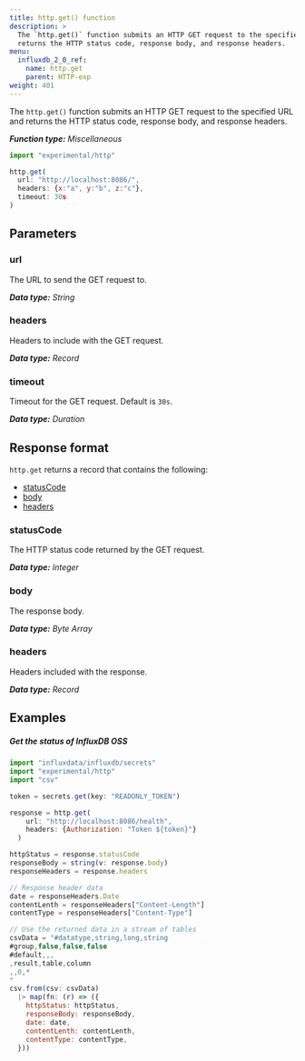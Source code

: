 ```yaml
---
title: http.get() function
description: >
  The `http.get()` function submits an HTTP GET request to the specified URL and
  returns the HTTP status code, response body, and response headers.
menu:
  influxdb_2_0_ref:
    name: http.get
    parent: HTTP-exp
weight: 401
---
```


The `http.get()` function submits an HTTP GET request to the specified URL and
returns the HTTP status code, response body, and response headers.

_**Function type:** Miscellaneous_

```js
import "experimental/http"

http.get(
  url: "http://localhost:8086/",
  headers: {x:"a", y:"b", z:"c"},
  timeout: 30s
)
```

## Parameters

### url
The URL to send the GET request to.

_**Data type:** String_

### headers
Headers to include with the GET request.

_**Data type:** Record_

### timeout
Timeout for the GET request.
Default is `30s`.

_**Data type:** Duration_

## Response format
`http.get` returns a record that contains the following:

- [statusCode](#statuscode)
- [body](#body)
- [headers](#headers)

### statusCode
The HTTP status code returned by the GET request.

_**Data type:** Integer_

### body
The response body.

_**Data type:** Byte Array_

### headers
Headers included with the response.

_**Data type:** Record_

## Examples

##### Get the status of InfluxDB OSS
```js
import "influxdata/influxdb/secrets"
import "experimental/http"
import "csv"

token = secrets.get(key: "READONLY_TOKEN")

response = http.get(
    url: "http://localhost:8086/health",
    headers: {Authorization: "Token ${token}"}
  )

httpStatus = response.statusCode
responseBody = string(v: response.body)
responseHeaders = response.headers

// Response header data
date = responseHeaders.Date
contentLenth = responseHeaders["Content-Length"]
contentType = responseHeaders["Content-Type"]

// Use the returned data in a stream of tables
csvData = "#datatype,string,long,string
#group,false,false,false
#default,,,
,result,table,column
,,0,*
"
csv.from(csv: csvData)
  |> map(fn: (r) => ({
    httpStatus: httpStatus,
    responseBody: responseBody,
    date: date,
    contentLenth: contentLenth,
    contentType: contentType,
  }))
```
